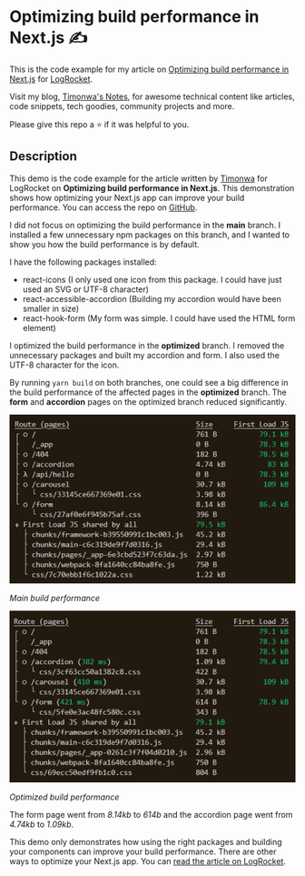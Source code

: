 # Optimizing build performance in Next.js :writing_hand:

This is the code example for my article on [Optimizing build performance in Next.js](https://blog.logrocket.com) for [LogRocket](https://blog.logrocket.com).

Visit my blog, [Timonwa's Notes](https://blog.timonwa.com), for awesome technical content like articles, code snippets, tech goodies, community projects and more.

Please give this repo a ⭐ if it was helpful to you.

## Description

This demo is the code example for the article written by [Timonwa](https://blog.timonwa.co) for LogRocket on **Optimizing build performance in Next.js**. This demonstration shows how optimizing your Next.js app can improve your build performance. You can access the repo on [GitHub](https://github.com/Timonwa/optimising-nextjs-performance).

I did not focus on optimizing the build performance in the **main** branch. I installed a few unnecessary npm packages on this branch, and I wanted to show you how the build performance is by default.

I have the following packages installed:

- react-icons (I only used one icon from this package. I could have just used an SVG or UTF-8 character)
- react-accessible-accordion (Building my accordion would have been smaller in size)
- react-hook-form (My form was simple. I could have used the HTML form element)

I optimized the build performance in the **optimized** branch. I removed the unnecessary packages and built my accordion and form. I also used the UTF-8 character for the icon.

By running `yarn build` on both branches, one could see a big difference in the build performance of the affected pages in the **optimized** branch. The **form** and **accordion** pages on the optimized branch reduced significantly.

![Main build performance](./public/images/main-branch.png)

_Main build performance_

![Optimized build performance](./public/images/optimized-branch.png)

_Optimized build performance_

The form page went from _8.14kb_ to _614b_ and the accordion page went from _4.74kb_ to _1.09kb_.

This demo only demonstrates how using the right packages and building your components can improve your build performance. There are other ways to optimize your Next.js app. You can [read the article on LogRocket](https://blog.logrocket.com).
